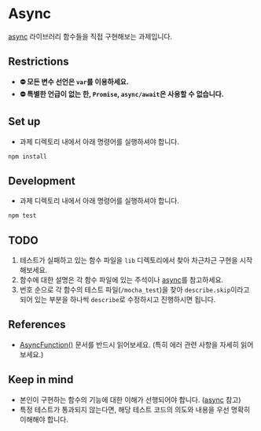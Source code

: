 # Async

[async](http://caolan.github.io/async/v3/) 라이브러리 함수들을 직접 구현해보는 과제입니다.

## Restrictions

- **⛔️ 모든 변수 선언은 `var`를 이용하세요.**
- **⛔️ 특별한 언급이 없는 한, `Promise`, `async/await`은 사용할 수 없습니다.**

## Set up

- 과제 디렉토리 내에서 아래 명령어를 실행하셔야 합니다.

```sh
npm install
```

## Development

- 과제 디렉토리 내에서 아래 명령어를 실행하셔야 합니다.

```sh
npm test
```

## TODO

1. 테스트가 실패하고 있는 함수 파일을 `lib` 디렉토리에서 찾아 차근차근 구현을 시작해보세요.
2. 함수에 대한 설명은 각 함수 파일에 있는 주석이나 [async](https://caolan.github.io/async/v3/)를 참고하세요.
3. 번호 순으로 각 함수의 테스트 파일(`/mocha_test`)을 찾아 `describe.skip`이라고 되어 있는 부분을 하나씩 `describe`로 수정하시고 진행하시면 됩니다.

## References

- [AsyncFunction()](https://caolan.github.io/async/v3/global.html) 문서를 반드시 읽어보세요. (특히 에러 관련 사항을 자세히 읽어보세요.)

## Keep in mind

- 본인이 구현하는 함수의 기능에 대한 이해가 선행되어야 합니다. ([async](https://caolan.github.io/async/v3/) 참고)
- 특정 테스트가 통과되지 않는다면, 해당 테스트 코드의 의도와 내용을 우선 명확히 이해해야 합니다.
